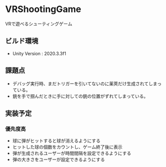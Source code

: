 # VRShootingGame
 VRで遊べるシューティングゲーム

## ビルド環境
- Unity Version : 2020.3.3f1

## 課題点
- デバッグ実行時、まだトリガーを引いてないのに薬莢だけ生成されてしまっている。
- 銃を手で掴んだときに手に対しての銃の位置がずれてしまっている。

## 実装予定
### 優先度高 
- 球に弾がヒットすると球が消えるようにする
- ヒットした球の個数をカウントし、ゲーム終了後に表示
- 弾が生成されるユーザーが時間間隔を設定できるようにする
- 弾の大きさをユーザーが設定できるようにする


